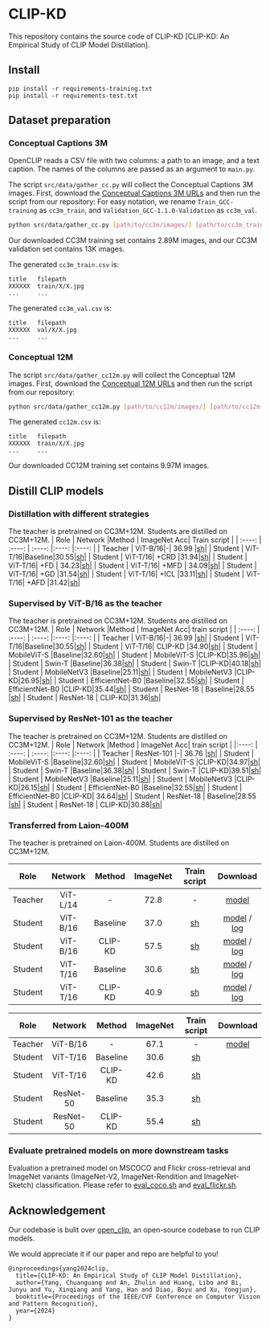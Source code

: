 # CLIP-KD
This repository contains the source code of CLIP-KD [CLIP-KD: An Empirical Study of CLIP Model Distillation].

## Install
```
pip install -r requirements-training.txt
pip install -r requirements-test.txt
```
## Dataset preparation

### Conceptual Captions 3M 

OpenCLIP reads a CSV file with two columns: a path to an image, and a text caption. The names of the columns are passed as an argument to `main.py`.

The script `src/data/gather_cc.py` will collect the Conceptual Captions 3M images. First, download the [Conceptual Captions 3M URLs](https://ai.google.com/research/ConceptualCaptions/download) and then run the script from our repository:
For easy notation, we rename `Train_GCC-training` as `cc3m_train`, and `Validation_GCC-1.1.0-Validation` as `cc3m_val`.
```bash
python src/data/gather_cc.py [path/to/cc3m/images/] [path/to/cc3m_train.tsv] [path/to/cc3m_val.tsv]
```

Our downloaded CC3M training set contains 2.89M images, and our CC3M validation set contains 13K images.


The generated `cc3m_train.csv` is:
```
title   filepath
XXXXXX  train/X/X.jpg
...     ...
```

The generated `cc3m_val.csv` is:
```
title   filepath
XXXXXX  val/X/X.jpg
...     ...
```

### Conceptual 12M 
The script `src/data/gather_cc12m.py` will collect the Conceptual 12M images. First, download the [Conceptual 12M URLs](https://storage.googleapis.com/conceptual_12m/cc12m.tsv) and then run the script from our repository:

```bash
python src/data/gather_cc12m.py [path/to/cc12m/images/] [path/to/cc12m.tsv]
```
The generated `cc12m.csv` is:
```
title   filepath
XXXXXX  train/X/X.jpg
...     ...
```

Our downloaded CC12M training set contains 9.97M images.



## Distill CLIP models

### Distillation with different strategies
The teacher is pretrained on CC3M+12M. Students are distilled on CC3M+12M.
| Role | Network |Method | ImageNet Acc| Train script |
| :----: | :----: | :----:  |:----:  |:----: |
|  Teacher | ViT-B/16|-| 36.99 |[sh](https://github.com/winycg/CLIP-KD/blob/main/script/baseline/ViT_B_16_baseline.sh)|
|  Student | ViT-T/16|Baseline|30.55|[sh](https://github.com/winycg/CLIP-KD/blob/main/script/baseline/ViT_T_16_baseline.sh)|
|  Student | ViT-T/16| +CRD |31.94|[sh](https://github.com/winycg/CLIP-KD/blob/main/script/methods/CRD.sh)|
|  Student | ViT-T/16| +FD | 34.23|[sh](https://github.com/winycg/CLIP-KD/blob/main/script/methods/FD.sh)|
|  Student | ViT-T/16| +MFD | 34.09|[sh](https://github.com/winycg/CLIP-KD/blob/main/script/methods/MFD.sh)|
|  Student | ViT-T/16| +GD |31.54|[sh](https://github.com/winycg/CLIP-KD/blob/main/script/methods/GD.sh)|
|  Student | ViT-T/16| +ICL |33.11|[sh](https://github.com/winycg/CLIP-KD/blob/main/script/methods/ICL.sh)|
|  Student | ViT-T/16| +AFD |31.42|[sh](https://github.com/winycg/CLIP-KD/blob/main/script/methods/AFD.sh)|



### Supervised by ViT-B/16 as the teacher
The teacher is pretrained on CC3M+12M. Students are distilled on CC3M+12M.
| Role | Network |Method | ImageNet Acc| train script |
| :----:  | :----:  | :----:  |:----: |:----: |
|  Teacher | ViT-B/16|-| 36.99 |[sh](https://github.com/winycg/CLIP-KD/blob/main/script/baseline/ViT_B_16_baseline.sh)|
|  Student | ViT-T/16|Baseline|30.55|[sh](https://github.com/winycg/CLIP-KD/blob/main/script/baseline/ViT_T_16_baseline.sh)|
|  Student | ViT-T/16| CLIP-KD |34.90|[sh](https://github.com/winycg/CLIP-KD/blob/main/script/ViT_B_16_KD/ViT_T_16_kd.sh)|
|  Student | MobileViT-S |Baseline|32.60|[sh](https://github.com/winycg/CLIP-KD/blob/main/script/baseline/mobilevit_s_baseline.sh)|
|  Student | MobileViT-S |CLIP-KD|35.96|[sh](https://github.com/winycg/CLIP-KD/blob/main/script/ViT_B_16_KD/mobilevit_s_kd.sh)|
|  Student | Swin-T |Baseline|36.38|[sh](https://github.com/winycg/CLIP-KD/blob/main/script/baseline/swin_tiny_baseline.sh)|
|  Student | Swin-T |CLIP-KD|40.18|[sh](https://github.com/winycg/CLIP-KD/blob/main/script/ViT_B_16_KD/swin_tiny_kd.sh)|
|  Student | MobileNetV3 |Baseline|25.11|[sh](https://github.com/winycg/CLIP-KD/blob/main/script/baseline/mobilenetv3_small_100_baseline.sh)|
|  Student | MobileNetV3 |CLIP-KD|26.95|[sh](https://github.com/winycg/CLIP-KD/blob/main/script/ViT_B_16_KD/mobilenetv3_small_100_kd.sh)|
|  Student |  EfficientNet-B0 |Baseline|32.55|[sh](https://github.com/winycg/CLIP-KD/blob/main/script/baseline/efficientnet_b0_baseline.sh)|
|  Student |  EfficientNet-B0 |CLIP-KD|35.44|[sh](https://github.com/winycg/CLIP-KD/blob/main/script/ViT_B_16_KD/efficientnet_b0_kd.sh)|
|  Student |  ResNet-18 | Baseline|28.55 |[sh](https://github.com/winycg/CLIP-KD/blob/main/script/baseline/RN18_baseline.sh)|
|  Student |  ResNet-18 | CLIP-KD|31.36|[sh](https://github.com/winycg/CLIP-KD/blob/main/script/ViT_B_16_KD/RN18_kd.sh)|

### Supervised by ResNet-101 as the teacher
The teacher is pretrained on CC3M+12M. Students are distilled on CC3M+12M.
| Role | Network |Method | ImageNet Acc| train script |
|:----:  | :----: | :----:  |:----:  |:----:  |
|  Teacher |  ResNet-101 |-| 36.76 |[sh](https://github.com/winycg/CLIP-KD/blob/main/script/baseline/RN101_baseline.sh)|
|  Student | MobileViT-S |Baseline|32.60|[sh](https://github.com/winycg/CLIP-KD/blob/main/script/baseline/mobilevit_s_baseline.sh)|
|  Student | MobileViT-S |CLIP-KD|34.97|[sh](https://github.com/winycg/CLIP-KD/blob/main/script/RN101_KD/mobilevit_s_kd.sh)|
|  Student | Swin-T |Baseline|36.38|[sh](https://github.com/winycg/CLIP-KD/blob/main/script/baseline/swin_tiny_baseline.sh)|
|  Student | Swin-T |CLIP-KD|39.51|[sh](https://github.com/winycg/CLIP-KD/blob/main/script/RN101_KD/swin_tiny_kd.sh)|
|  Student | MobileNetV3 |Baseline|25.11|[sh](https://github.com/winycg/CLIP-KD/blob/main/script/baseline/mobilenetv3_small_100_baseline.sh)|
|  Student | MobileNetV3 |CLIP-KD|26.15|[sh](https://github.com/winycg/CLIP-KD/blob/main/script/RN101_KD/mobilenetv3_small_100_kd.sh)|
|  Student |  EfficientNet-B0 |Baseline|32.55|[sh](https://github.com/winycg/CLIP-KD/blob/main/script/baseline/efficientnet_b0_baseline.sh)|
|  Student |  EfficientNet-B0 |CLIP-KD| 34.64|[sh](https://github.com/winycg/CLIP-KD/blob/main/script/RN101_KD/efficientnet_b0_kd.sh)|
|  Student |  ResNet-18 | Baseline|28.55 |[sh](https://github.com/winycg/CLIP-KD/blob/main/script/baseline/RN18_baseline.sh)|
|  Student |  ResNet-18 | CLIP-KD|30.88|[sh](https://github.com/winycg/CLIP-KD/blob/main/script/RN101_KD/RN18_kd.sh)|


### Transferred from Laion-400M
The teacher is pretrained on Laion-400M. Students are distilled on CC3M+12M.

| Role | Network | Method | ImageNet | Train script | Download |
| :----: | :----: | :----: | :----: | :----: | :----:|
|  Teacher |  ViT-L/14 |-| 72.8 |-|[model](https://github.com/mlfoundations/open_clip/releases/download/v0.2-weights/vit_l_14-laion400m_e32-3d133497.pt)|
|  Student | ViT-B/16 |Baseline|37.0| [sh](https://github.com/winycg/CLIP-KD/blob/main/script/baseline/ViT_B_16_baseline.sh)|[model]() / [log]()|
|  Student | ViT-B/16 |CLIP-KD|57.5|[sh](https://github.com/winycg/CLIP-KD/blob/main/script/ViT_L_14_KD_Laion/ViT_B_16_kd.sh)|[model]() / [log]()|
|  Student | ViT-T/16 |Baseline|30.6|[sh](https://github.com/winycg/CLIP-KD/blob/main/script/baseline/ViT_T_16_baseline.sh)|[model]() / [log]()|
|  Student | ViT-T/16 |CLIP-KD|40.9|[sh](https://github.com/winycg/CLIP-KD/blob/main/script/ViT_L_14_KD_Laion/ViT_T_16_kd.sh)|[model]() / [log]()|


| Role | Network | Method | ImageNet | Train script | Download |
| :----: | :----: | :----: | :----: |:----:|:----:|
|  Teacher |  ViT-B/16 |-| 67.1 |-|[model](https://github.com/mlfoundations/open_clip/releases/download/v0.2-weights/vit_b_16-laion400m_e32-55e67d44.pt)|
|  Student | ViT-T/16 |Baseline|30.6| [sh](https://github.com/winycg/CLIP-KD/blob/main/script/baseline/ViT_T_16_baseline.sh)|
|  Student | ViT-T/16 |CLIP-KD|42.6|[sh](https://github.com/winycg/CLIP-KD/blob/main/script/ViT_B_16_KD_Laion/ViT_T_16_kd.sh)|
|  Student | ResNet-50 |Baseline|35.3|[sh](https://github.com/winycg/CLIP-KD/blob/main/script/baseline/RN50_baseline.sh)|
|  Student | ResNet-50 |CLIP-KD|55.4| [sh](https://github.com/winycg/CLIP-KD/blob/main/script/ViT_B_16_KD_Laion/RN50_kd.sh)|

### Evaluate pretrained models on more downstream tasks

Evaluation a pretrained model on MSCOCO and Flickr cross-retrieval and ImageNet variants (ImageNet-V2, ImageNet-Rendition and ImageNet-Sketch) classification. Please refer to [eval_coco.sh](https://github.com/winycg/CLIP-KD/blob/main/script/eval/eval_coco.sh) and [eval_flickr.sh](https://github.com/winycg/CLIP-KD/blob/main/script/eval/eval_flickr.sh).


## Acknowledgement
Our codebase is bulit over [open_clip](https://github.com/mlfoundations/open_clip), an open-source codebase to run CLIP models.

We would appreciate it if our paper and repo are helpful to you!
```
@inproceedings{yang2024clip,
  title={CLIP-KD: An Empirical Study of CLIP Model Distillation},
  author={Yang, Chuanguang and An, Zhulin and Huang, Libo and Bi, Junyu and Yu, Xinqiang and Yang, Han and Diao, Boyu and Xu, Yongjun},
  booktitle={Proceedings of the IEEE/CVF Conference on Computer Vision and Pattern Recognition},
  year={2024}
}
```